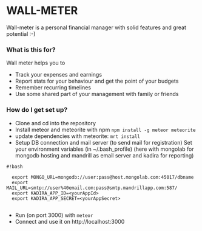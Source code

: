 # WALL-METER #

Wall-meter is a personal financial manager with solid features and great potential :-)

### What is this for? ###

Wall meter helps you to

* Track your expenses and earnings
* Report stats for your behaviour and get the point of your budgets
* Remember recurring timelines
* Use some shared part of your management with family or friends

### How do I get set up? ###

* Clone and cd into the repository
* Install meteor and meteorite with npm
  `npm install -g meteor meteorite`
* update dependencies with meteorite:
  `mrt install`
* Setup DB connection and mail server (to send mail for registration)
  Set your environment variables (in ~/.bash_profile)
  (here with mongolab for mongodb hosting and mandrill as email server and kadira for reporting)

```
#!bash

  export MONGO_URL=mongodb://user:pass@host.mongolab.com:45017/dbname
  export MAIL_URL=smtp://user%40email.com:pass@smtp.mandrillapp.com:587/
  export KADIRA_APP_ID=<yourAppId>
  export KADIRA_APP_SECRET=<yourAppSecret>
  
```
*  Run (on port 3000) with
  `meteor`
*  Connect and use it on http://localhost:3000
